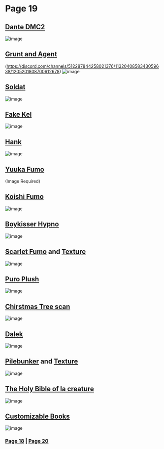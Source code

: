 # Page 19 
## [Dante DMC2](https://discord.com/channels/512287844258021376/1132040858343059638/1177677806327574628)
![image](https://github.com/madrod228/voicesoftheprinter/assets/9602000/a71a88c3-55be-4556-8a76-b68af636f52d)
## [Grunt and Agent](https://discord.com/channels/512287844258021376/1132040858343059638/1204890144847699988)
(https://discord.com/channels/512287844258021376/1132040858343059638/1205201808700612678)
![image](https://github.com/madrod228/voicesoftheprinter/assets/9602000/85b662a2-38cb-4041-90e2-675e0bb38670)
## [Soldat](https://discord.com/channels/512287844258021376/1132040858343059638/1187160472928129034)
![image](https://github.com/madrod228/voicesoftheprinter/assets/9602000/f866ffbb-1cd9-4bbe-97f7-ba3f52bf2a20)
## [Fake Kel](https://discord.com/channels/512287844258021376/1132040858343059638/1176210835249569903)
![image](https://github.com/madrod228/voicesoftheprinter/assets/9602000/1073c3af-33c2-4fb7-b74e-356da9cb9803)
## [Hank](https://discord.com/channels/512287844258021376/1132040858343059638/1176234508132044840)
![image](https://github.com/madrod228/voicesoftheprinter/assets/9602000/2ae80949-2919-41a2-8417-22a94136779f)
## [Yuuka Fumo](https://discord.com/channels/512287844258021376/1132040858343059638/1176394918298660955)
(Image Required)
## [Koishi Fumo](https://discord.com/channels/512287844258021376/1132040858343059638/1176530590166683750)
![image](https://github.com/madrod228/voicesoftheprinter/assets/9602000/2b4c24b0-0257-4863-9e4b-53a0f4e2e9ca)
## [Boykisser Hypno](https://discord.com/channels/512287844258021376/1132040858343059638/1176554854450208798)
![image](https://github.com/madrod228/voicesoftheprinter/assets/9602000/d49f9b0e-ab3b-4512-8bee-606110f90892)
## [Scarlet Fumo](https://discord.com/channels/512287844258021376/1132040858343059638/1176587077123571804) and [Texture](https://discord.com/channels/512287844258021376/1132040858343059638/1176585874629210182)
![image](https://github.com/madrod228/voicesoftheprinter/assets/9602000/852ac79e-b720-48bf-a472-cd860806e298)
## [Puro Plush](https://discord.com/channels/512287844258021376/1132040858343059638/1176612633529548810)
![image](https://github.com/madrod228/voicesoftheprinter/assets/9602000/9d6b9361-ab7a-4020-9fc7-e84acdf486ce)
## [Chirstmas Tree scan](https://discord.com/channels/512287844258021376/1132040858343059638/1176701165799485582)
![image](https://github.com/madrod228/voicesoftheprinter/assets/9602000/ef27ac55-30ca-48ba-81da-e4652af04791)
## [Dalek](https://discord.com/channels/512287844258021376/1132040858343059638/1176763723629735947)
![image](https://github.com/madrod228/voicesoftheprinter/assets/9602000/85a76542-e72b-471c-a6c6-e97f21daf089)
## [Pilebunker](https://discord.com/channels/512287844258021376/1132040858343059638/1177066559315902554) and [Texture](https://discord.com/channels/512287844258021376/1132040858343059638/1176950809490112532)
![image](https://github.com/madrod228/voicesoftheprinter/assets/9602000/6a393ab3-a32c-42a1-bfcb-3dfcd2ad32e6)
## [The Holy Bible of la creature](https://discord.com/channels/512287844258021376/1132040858343059638/1177025992242516058)
![image](https://github.com/madrod228/voicesoftheprinter/assets/9602000/e7a67394-f3aa-4296-a115-489e4731e1c5)
## [Customizable Books](https://discord.com/channels/512287844258021376/1132040858343059638/1177360639614783549)
![image](https://github.com/madrod228/voicesoftheprinter/assets/9602000/66660def-882c-407a-8813-aa4146397705)

### [Page 18](https://github.com/madrod228/voicesoftheprinter/blob/main/Page%2018.md)  | [Page 20](https://github.com/madrod228/voicesoftheprinter/blob/main/Page%2020.md)
